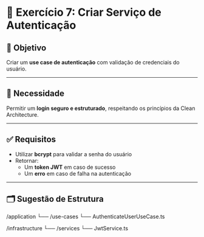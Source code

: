 # 🧠 Exercício 7: Criar Serviço de Autenticação

## 📌 Objetivo

Criar um **use case de autenticação** com validação de credenciais do usuário.

---

## 🧩 Necessidade

Permitir um **login seguro e estruturado**, respeitando os princípios da Clean Architecture.

---

## ✅ Requisitos

- Utilizar **bcrypt** para validar a senha do usuário
- Retornar:
  - Um **token JWT** em caso de sucesso
  - Um **erro** em caso de falha na autenticação

---

## 🗂️ Sugestão de Estrutura

/application
└── /use-cases
└── AuthenticateUserUseCase.ts

/infrastructure
└── /services
└── JwtService.ts
